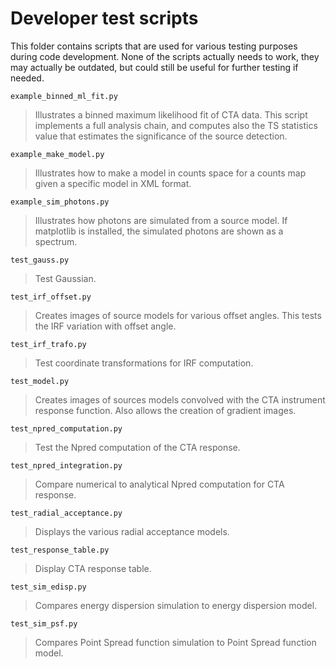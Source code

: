Developer test scripts
======================
This folder contains scripts that are used for various testing purposes
during code development. None of the scripts actually needs to work, they
may actually be outdated, but could still be useful for further testing
if needed.

`example_binned_ml_fit.py`
>  Illustrates a binned maximum likelihood fit of CTA data.
>  This script implements a full analysis chain, and computes
>  also the TS statistics value that estimates the significance
>  of the source detection.

`example_make_model.py`
>  Illustrates how to make a model in counts space for a counts
>  map given a specific model in XML format.

`example_sim_photons.py`
>  Illustrates how photons are simulated from a source model. If
>  matplotlib is installed, the simulated photons are shown as
>  a spectrum.

`test_gauss.py`
>  Test Gaussian.

`test_irf_offset.py`
>  Creates images of source models for various offset angles. This
>  tests the IRF variation with offset angle.

`test_irf_trafo.py`
>  Test coordinate transformations for IRF computation.

`test_model.py`
>  Creates images of sources models convolved with the CTA instrument
>  response function. Also allows the creation of gradient images.

`test_npred_computation.py`
>  Test the Npred computation of the CTA response.

`test_npred_integration.py`
>  Compare numerical to analytical Npred computation for CTA response.

`test_radial_acceptance.py`
>  Displays the various radial acceptance models.

`test_response_table.py`
>  Display CTA response table.

`test_sim_edisp.py`
>  Compares energy dispersion simulation to energy dispersion
>  model.

`test_sim_psf.py`
>  Compares Point Spread function simulation to Point Spread function
>  model.
